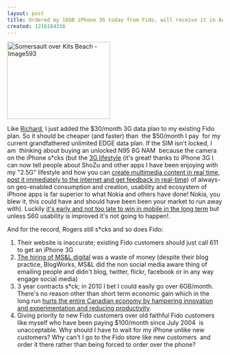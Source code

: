 ```yaml
---
layout: post
title: Ordered my 16GB iPhone 3G today from Fido, will receive it in August
created: 1216184316
---
```

<p> <a href="http://www.flickr.com/photos/roland/485376059/" title="Somersault over Kits Beach - uploaded in real-time over mobile internet and comments received in real-time over the mobile internet"><img src="http://farm1.static.flickr.com/226/485376059_db391edff0_m.jpg" alt="Somersault over Kits Beach - Image593" width="240" height="180" /></a> </p><p>Like <a href="http://justagwailo.com/2008/07/11/iphone">Richard</a>, I just added the $30/month 3G data plan to my existing Fido plan. So it should be cheaper (and faster) than  the $50/month I pay  for my current grandfathered unlimited EDGE data plan. If the SIM isn&#39;t locked, I am  thinking about buying an unlocked N95 8G NAM  because the camera on the iPhone s*cks (but the <a href="http://mobscure.com/igorfaletski/the-3g-lifestyle-immediate-impact-on-quality-of-life">3G lifestyle</a> (it&#39;s great! thanks to iPhone 3G I can now tell people about ShoZu and other apps I have been enjoying with my &quot;2.5G&quot; lifestyle and how you can <a href="http://www.rolandtanglao.com/archives/2007/06/04/n93-review-part-11-never-underestimate-a-3x-optical-zoom-camera-with-always-on-connectivity">create multimedia content in real time, post it immediately to the internet and get feedback in real-time</a>) of always-on geo-enabled consumption and creation, usability and ecosystem of iPhone apps is far superior to what Nokia and others have done! Nokia, you blew it, this could have and should have been been your market to run away with). Luckily <a href="http://www.intomobile.com/2008/07/11/video-really-long-nokias-cto-bob-iannucci-on-open-innovation-nokias-philosophy-and-the-future-of-mobile.html">it&#39;s early and not too late to win in mobile in the long term</a> but unless S60 usability is improved it&#39;s not going to happen!.</p><p>And for the record, Rogers still s*cks and so does Fido:</p><ol><li> Their website is inaccurate; existing Fido customers should just call 611  to get an iPhone 3G</li><li><a href="http://www.rolandtanglao.com/archives/2008/07/06/iphone-pricing-in-canada-rogers-american-pr-firm-ms-l-digital-sends-bloggers-ide">The hiring of MS&amp;L digital</a> was a waste of money (despite their blog practice, BlogWorks, MS&amp;L did the non social media aware thing of emailing people and didn&#39;t blog, twitter, flickr, facebook or in any way engage social media) </li><li>3 year contracts s*ck; in 2010 I bet I could easily go over 6GB/month. There&#39;s no reason other than short term economic gain which in the long run <a href="http://blogs.law.harvard.edu/yulelog/2008/07/09/hey-canada-and-canadian-telcoms-get-your-head-around-this-how-mobile-boosts-productivity/">hurts the entire Canadian economy by hampering innovation and experimentation and reducing productivity</a>.</li><li>Giving priority to new Fido customers over old faithful Fido customers like myself who have been paying $100/month since July 2004  is unacceptable. Why should I have to wait for my iPhone unlike new customers? Why can&#39;t I go to the Fido store like new customers  and order it there rather than being forced to order over the phone? </li></ol>
